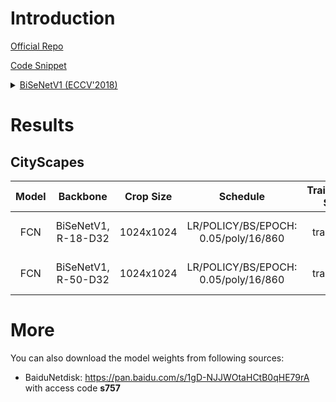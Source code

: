 # Introduction

<a href="https://github.com/ycszen/TorchSeg/tree/master/model/bisenet">Official Repo</a>

<a href="https://github.com/SegmentationBLWX/sssegmentation/blob/main/ssseg/modules/models/backbones/bisenetv1.py">Code Snippet</a>

<details>
<summary align="left"><a href="https://arxiv.org/pdf/1808.00897.pdf">BiSeNetV1 (ECCV'2018)</a></summary>

```latex
@inproceedings{yu2018bisenet,
    title={Bisenet: Bilateral segmentation network for real-time semantic segmentation},
    author={Yu, Changqian and Wang, Jingbo and Peng, Chao and Gao, Changxin and Yu, Gang and Sang, Nong},
    booktitle={Proceedings of the European conference on computer vision (ECCV)},
    pages={325--341},
    year={2018}
}
```

</details>


# Results

## CityScapes
| Model         | Backbone             | Crop Size  | Schedule                             | Train/Eval Set  | mIoU   | Download                                                                                                                                                                                                                                                                                                                                                                                                                                 |
| :-:           | :-:                  | :-:        | :-:                                  | :-:             | :-:    | :-:                                                                                                                                                                                                                                                                                                                                                                                                                                      |
| FCN           | BiSeNetV1, R-18-D32  | 1024x1024  | LR/POLICY/BS/EPOCH: 0.05/poly/16/860 | train/val       | 75.76% | [cfg](https://raw.githubusercontent.com/SegmentationBLWX/sssegmentation/main/ssseg/configs/fcn/fcn_bisenetv1_resnet18os32_cityscapes.py) &#124; [model](https://github.com/SegmentationBLWX/modelstore/releases/download/ssseg_bisenetv1/fcn_bisenetv1_resnet18os32_cityscapes_train.pth) &#124; [log](https://github.com/SegmentationBLWX/modelstore/releases/download/ssseg_bisenetv1/fcn_bisenetv1_resnet18os32_cityscapes_train.log) |
| FCN           | BiSeNetV1, R-50-D32  | 1024x1024  | LR/POLICY/BS/EPOCH: 0.05/poly/16/860 | train/val       | 77.78% | [cfg](https://raw.githubusercontent.com/SegmentationBLWX/sssegmentation/main/ssseg/configs/fcn/fcn_bisenetv1_resnet50os32_cityscapes.py) &#124; [model](https://github.com/SegmentationBLWX/modelstore/releases/download/ssseg_bisenetv1/fcn_bisenetv1_resnet50os32_cityscapes_train.pth) &#124; [log](https://github.com/SegmentationBLWX/modelstore/releases/download/ssseg_bisenetv1/fcn_bisenetv1_resnet50os32_cityscapes_train.log) |


# More
You can also download the model weights from following sources:
- BaiduNetdisk: https://pan.baidu.com/s/1gD-NJJWOtaHCtB0qHE79rA with access code **s757**